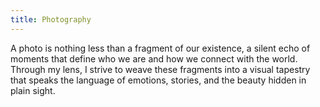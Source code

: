 ```yaml
---
title: Photography
---
```


A photo is nothing less than a fragment of our existence, a silent echo of moments that define who we are and how we connect with the world. Through my lens, I strive to weave these fragments into a visual tapestry that speaks the language of emotions, stories, and the beauty hidden in plain sight.
